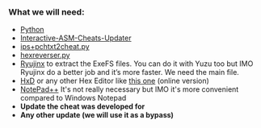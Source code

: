### What we will need:

- [Python](https://www.python.org/downloads/)
- [Interactive-ASM-Cheats-Updater ](https://github.com/zzpong/Interactive-ASM-Cheats-Updater/releases)
- [ips+pchtxt2cheat.py](https://github.com/StevensND/ghidra-port-mods-guide/blob/main/Cheat%20to%20.pchtxt/Files%20Required/ips%2Bpchtxt2cheat.py)
- [hexreverser.py](https://github.com/StevensND/ghidra-port-mods-guide/blob/main/Cheat%20to%20.pchtxt/Files%20Required/hexreverser.py)
- [Ryujinx](https://ryujinx.org/download/) to extract the ExeFS files. You can do it with Yuzu too but IMO Ryujinx do a better job and it’s more faster. We need the main file.
- [HxD](https://mh-nexus.de/en/downloads.php?product=HxD20) or any other Hex Editor like [this one](https://hexed.it/) (online version)
- [NotePad++](https://notepad-plus-plus.org/downloads/) It's not really necessary but IMO it's more convenient compared to Windows Notepad
-	**Update the cheat was developed for**
-	**Any other update (we will use it as a bypass)**
